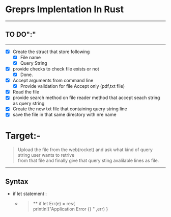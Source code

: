 # Greprs Implentation In Rust

---

## TO DO":"

---
- [x] Create the struct that store following
  - [x] File name
  - [x] Query String
- [x] provide checks to check file exists or not 
  - [x] Done.  
- [x] Accept arguments from command line
  - [x] Provide validation for file Accept only (pdf,txt file)
- [x] Read the file 
- [x]  provide search method on file reader method that accept seach string as query string
- [x]  Create the new txt file that containing query string line
- [x]  save the file in that same directory with nre name 

Target:-
===
>   Upload the file from the web(rocket) and   ask what kind of query string user wants to retrive  
> from that file and finally give that query sting avalilable lines as file.  

---

## Syntax
  * if let statement : 
    * > ** if let Err(e) = res{  
           println!("Application Error {} " ,err) }